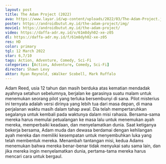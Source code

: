 ```yaml
---
layout: post
title: The Adam Project (2022)
ava: https://www.layar.id/wp-content/uploads/2022/03/The-Adam-Project.jpg
poster: https://androidbutut.my.id/the-adam-project/img/
movie1: https://androidbutut.my.id/the-adam-project/
video: https://daffa-adr.my.id/v/61m8dyh02-xe-z05
dl: https://daffa-adr.my.id/f/61m8dyh02-xe-z05
res: HD
color: primary
tgl: 12 March 2022
star: 6,7/10
tags: Action, Adventure, Comedy, Sci-Fi
categories: [Action, Adventure, Comedy, Sci-Fi]
director: Shawn Levy
aktor: Ryan Reynold, sWalker Scobell, Mark Ruffalo
---
```


Adam Reed, usia 12 tahun dan masih berduka atas kematian mendadak ayahnya setahun sebelumnya, berjalan ke garasinya suatu malam untuk menemukan seorang pilot yang terluka bersembunyi di sana. Pilot misterius ini ternyata adalah versi dirinya yang lebih tua dari masa depan, di mana perjalanan waktu masih dalam tahap awal. Dia telah mempertaruhkan segalanya untuk kembali pada waktunya dalam misi rahasia. Bersama-sama mereka harus memulai petualangan ke masa lalu untuk menemukan ayah mereka, memperbaiki keadaan, dan menyelamatkan dunia. Saat ketiganya bekerja bersama, Adam muda dan dewasa berdamai dengan kehilangan ayah mereka dan memiliki kesempatan untuk menyembuhkan luka yang telah membentuk mereka. Menambah tantangan misi, kedua Adams menemukan bahwa mereka benar-benar tidak menyukai satu sama lain, dan jika mereka ingin menyelamatkan dunia, pertama-tama mereka harus mencari cara untuk bergaul.
